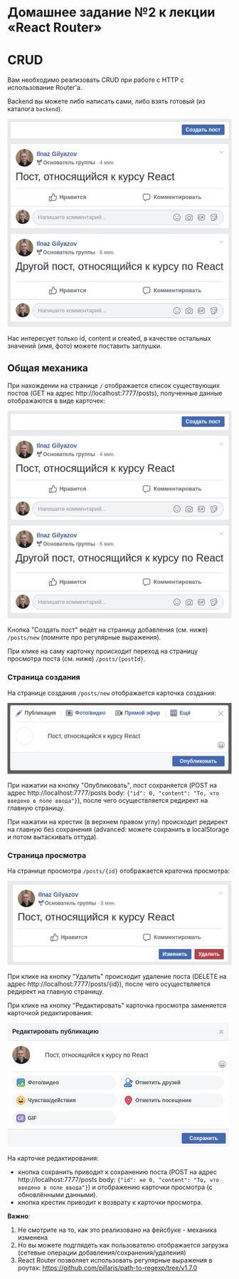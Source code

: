 # Домашнее задание №2 к лекции «React Router»

CRUD
===

Вам необходимо реализовать CRUD при работе с HTTP с использование Router'а.

Backend вы можете либо написать сами, либо взять готовый (из каталога `backend`).

![CRUD](./assets/main.png)

Нас интересует только id, content и created, в качестве остальных значений (имя, фото) можете поставить заглушки.

## Общая механика

При нахождении на странице `/` отображается список существующих постов (GET на адрес http://localhost:7777/posts), полученные данные отображаются в виде карточек:

![List](./assets/main.png)

Кнопка "Создать пост" ведёт на страницу добавления (см. ниже) `/posts/new` (помните про регулярные выражения).

При клике на саму карточку происходит переход на страницу просмотра поста (см. ниже) `/posts/{postId}`.

### Страница создания

На странице создания `/posts/new` отображается карточка создания:

![New](./assets/new.png)

При нажатии на кнопку "Опубликовать", пост сохраняется (POST на адрес http://localhost:7777/posts body: `{"id": 0, "content": "То, что введено в поле ввода"}`), после чего осуществляется редирект на главную страницу.

При нажатии на крестик (в верхнем правом углу) происходит редирект на главную без сохранения (advanced: можете сохранить в localStorage и потом вытаскивать оттуда).

### Страница просмотра

На странице просмотра `/posts/{id}` отображается краточка просмотра:

![View](./assets/view.png)

При клике на кнопку "Удалить" происходит удаление поста (DELETE на адрес http://localhost:7777/posts/{id}), после чего осуществляется редирект на главную страницу.

При клике на кнопку "Редактировать" карточка просмотра заменяется карточкой редактирования:

![Edit](./assets/edit.png)

На карточке редактирования:
* кнопка сохранить приводит к сохранению поста (POST на адрес http://localhost:7777/posts body: `{"id": не 0, "content": "То, что введено в поле ввода"}`) и  отображению карточки просмотра (с обновлёнными данными).
* кнопка крестик приводит к возврату к карточки просмотра.

**Важно**:

1. Не смотрите на то, как это реализовано на фейсбуке - механика изменена
1. Но вы можете подглядеть как пользователю отображается загрузка (сетевые операции добавления/сохранения/удаления)
1. React Router позволяет использовать регулярные выражения в роутах: https://github.com/pillarjs/path-to-regexp/tree/v1.7.0
